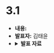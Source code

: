 # 3.1 
   - **내용:** 
   - **발표자:** 김태윤
   - <details>
      <summary><b>발표 자료</b></summary>
      <p>
      </p>
   </details>